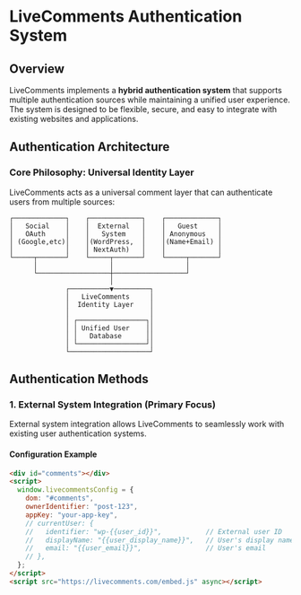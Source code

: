 # LiveComments Authentication System

## Overview

LiveComments implements a **hybrid authentication system** that supports multiple authentication sources while maintaining a unified user experience. The system is designed to be flexible, secure, and easy to integrate with existing websites and applications.

## Authentication Architecture

### Core Philosophy: **Universal Identity Layer**

LiveComments acts as a universal comment layer that can authenticate users from multiple sources:

```
┌─────────────┐    ┌─────────────┐    ┌─────────────┐
│   Social    │    │  External   │    │   Guest     │
│   OAuth     │    │   System    │    │ Anonymous   │
│ (Google,etc)│    │(WordPress,  │    │(Name+Email) │
│             │    │ NextAuth)   │    │             │
└─────┬───────┘    └─────┬───────┘    └─────┬───────┘
      │                  │                  │
      └──────────────────┼──────────────────┘
                         │
              ┌──────────▼─────────┐
              │   LiveComments     │
              │  Identity Layer    │
              │                    │
              │ ┌─────────────────┐│
              │ │ Unified User    ││
              │ │   Database      ││
              │ └─────────────────┘│
              └────────────────────┘
```

## Authentication Methods

### 1. External System Integration (Primary Focus)

External system integration allows LiveComments to seamlessly work with existing user authentication systems.

#### Configuration Example
```html
<div id="comments"></div>
<script>
  window.livecommentsConfig = {
    dom: "#comments",
    ownerIdentifier: "post-123",
    appKey: "your-app-key",
    // currentUser: {
    //   identifier: "wp-{{user_id}}",           // External user ID
    //   displayName: "{{user_display_name}}",   // User's display name
    //   email: "{{user_email}}",                // User's email
    // },
  };
</script>
<script src="https://livecomments.com/embed.js" async></script>
```
